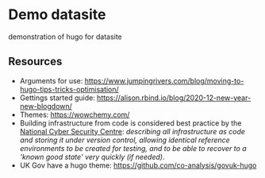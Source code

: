 # Demo datasite

demonstration of hugo for datasite

## Resources

* Arguments for use: https://www.jumpingrivers.com/blog/moving-to-hugo-tips-tricks-optimisation/
* Gettings started guide: https://alison.rbind.io/blog/2020-12-new-year-new-blogdown/
* Themes: https://wowchemy.com/
* Building infrastructure from code is considered best practice by the [National Cyber Security Centre](https://www.ncsc.gov.uk/blog-post/securing-ncsc-platforms): *describing all infrastructure as code and storing it under version control, allowing identical reference environments to be created for testing, and to be able to recover to a 'known good state' very quickly (if needed)*.
* UK Gov have a hugo theme: https://github.com/co-analysis/govuk-hugo
